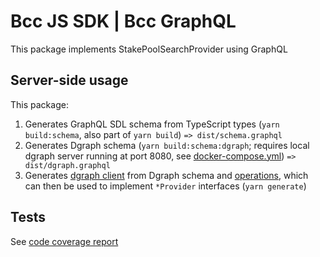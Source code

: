 # Bcc JS SDK | Bcc GraphQL

This package implements StakePoolSearchProvider using GraphQL

## Server-side usage

This package:

1. Generates GraphQL SDL schema from TypeScript types (`yarn build:schema`, also part of `yarn build`) `=> dist/schema.graphql`
2. Generates Dgraph schema (`yarn build:schema:dgraph`; requires local dgraph server running at port 8080, see [docker-compose.yml](./docker-compose.yml)) `=> dist/dgraph.graphql`
3. Generates [dgraph client](./src/sdk.ts) from Dgraph schema and [operations](./src/operations), which can then be used to implement `*Provider` interfaces (`yarn generate`)

## Tests

See [code coverage report]

[code coverage report]: https://The-Blockchain-Company.github.io/bcc-js-sdk/coverage/bcc-graphql
